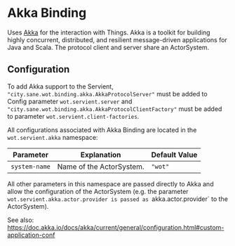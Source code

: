 # Akka Binding

Uses [Akka](https://akka.io/) for the interaction with Things.
Akka is a toolkit for building highly concurrent, distributed, and resilient message-driven applications for Java and Scala.
The protocol client and server share an ActorSystem.

## Configuration

To add Akka support to the Servient, `"city.sane.wot.binding.akka.AkkaProtocolServer"` must be added to Config parameter `wot.servient.server` and
`"city.sane.wot.binding.akka.AkkaProtocolClientFactory"` must be added to parameter
`wot.servient.client-factories`.

All configurations associated with Akka Binding are located in the `wot.servient.akka` namespace:

| Parameter         | Explanation  | Default Value |
|-------------------|---------------|---------------|
| `system-name`       | Name of the ActorSystem. | `"wot"`

All other parameters in this namespace are passed directly to Akka and allow the configuration of the ActorSystem (e.g. the parameter
`wot.servient.akka.actor.provider is passed as `akka.actor.provider` to the ActorSystem).

See also: https://doc.akka.io/docs/akka/current/general/configuration.html#custom-application-conf